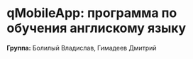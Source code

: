 qMobileApp: программа по обучения англискому языку
========================
**Группа:** Болилый Владислав, Гимадеев Дмитрий
